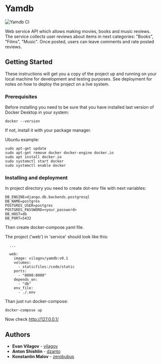 # Yamdb
![Yamdb CI](https://github.com/vilagov/yamdb/workflows/Yamdb%20CI/badge.svg)

Web service API which allows making movies, books and music reviews.
The service collects user reviews about items in next categories: "Books", "Films", "Music". Once posted, users can leave comments and rate posted reviews. 

## Getting Started

These instructions will get you a copy of the project up and running on your local machine for development and testing purposes. See deployment for notes on how to deploy the project on a live system.

### Prerequisites

Before installing you need to be sure that you have installed last version of Docker Desktop in your system:

```
docker --version
```

If not, install it with your package manager.

Ubuntu example:

```
sudo apt-get update
sudo apt-get remove docker docker-engine docker.io
sudo apt install docker.io
sudo systemctl start docker
sudo systemctl enable docker
```

### Installing and deployment

In project directory you need to create dot-env file with next variables:

```
DB_ENGINE=django.db.backends.postgresql
DB_NAME=postgres
POSTGRES_USER=postgres
POSTGRES_PASSWORD=<your_password>
DB_HOST=db
DB_PORT=5432
```

Then create docker-compose.yaml file.

The project ('web') in 'service' should look like this:

```
  ...

  web:
    image: vilagov/yamdb:v0.1
    volumes:
      - staticfiles:/code/static
    ports:
      - "8000:8000"
    depends_on: 
      - "db"
    env_file: 
      - ./.env
```

Than just run docker-compose:

```
docker-compose up
```

Now check http://127.0.0.1/

## Authors

* **Evan Vilagov** - [vilagov](https://github.com/vilagov)
* **Anton Shishlin** - [dzanto](https://github.com/dzanto)
* **Konstantin Malov** - [zerobubus](https://github.com/zerobubus)



